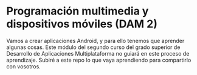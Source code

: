 # Programación multimedia y dispositivos móviles (DAM 2)
Vamos a crear aplicaciones Android, y para ello tenemos que aprender algunas cosas. Este módulo del segundo curso del grado superior de Desarrollo de Aplicaciones Multiplataforma no guiará en este proceso de aprendizaje. Subiré a este repo lo que vaya aprendiendo para compartirlo con vosotros.
